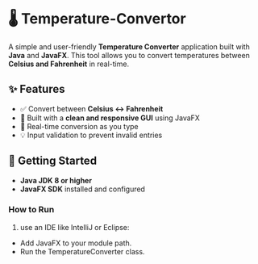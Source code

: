 # 🌡️ Temperature-Convertor

A simple and user-friendly **Temperature Converter** application built with **Java** and **JavaFX**. This tool allows you to convert temperatures between **Celsius and Fahrenheit** in real-time.

## ✨ Features

- ✅ Convert between **Celsius ↔ Fahrenheit**
- 🎨 Built with a **clean and responsive GUI** using JavaFX
- 🔄 Real-time conversion as you type
- 💡 Input validation to prevent invalid entries

## 🚀 Getting Started

- **Java JDK 8 or higher**
- **JavaFX SDK** installed and configured

### How to Run

1. use an IDE like IntelliJ or Eclipse:
- Add JavaFX to your module path.
- Run the TemperatureConverter class.
